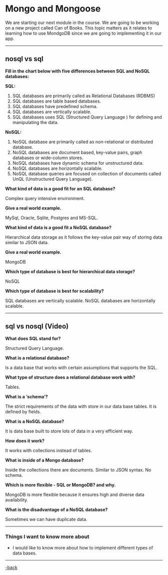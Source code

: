 # Mongo and Mongoose

We are starting our next module in the course. We are going to be working on a new project called Can of Books. This topic matters as it relates to learning how to use MondgoDB since we are going to implementing it in our app.

---

## nosql vs sql

**Fill in the chart below with five differences between SQL and NoSQL databases:**

  **SQL:**

  1. SQL databases are primarily called as Relational Databases (RDBMS)
  2. SQL databases are table based databases.
  3. SQL databases have predefined schema.
  4. SQL databases are vertically scalable.
  5. SQL databases uses SQL (Structured Query Language ) for defining and manipulating the data.

  **NoSQL:**

  1. NoSQL database are primarily called as non-relational or distributed database.
  2. NoSQL databases are document based, key-value pairs, graph databases or wide-column stores.
  3. NoSQL databases have dynamic schema for unstructured data.
  4. NoSQL databases are horizontally scalable.
  5. NoSQL database queries are focused on collection of documents called UnQL (Unstructured Query Language).

**What kind of data is a good fit for an SQL database?**

Complex query intensive environment.

**Give a real world example.**

MySql, Oracle, Sqlite, Postgres and MS-SQL.

**What kind of data is a good fit a NoSQL database?**

Hierarchical data storage as it follows the key-value pair way of storing data similar to JSON data.

**Give a real world example.**

MongoDB

**Which type of database is best for hierarchical data storage?**

NoSQL

**Which type of database is best for scalability?**

SQL databases are vertically scalable. NoSQL databases are horizontally scalable.

---

## sql vs nosql (Video)

**What does SQL stand for?**

Structured Query Language.

**What is a relational database?**

Is a data base that works with certain assumptions that supports the SQL.

**What type of structure does a relational database work with?**

Tables.

**What is a ‘schema’?**

The strict requirements of the data with store in our data base tables. It is defined by fields.

**What is a NoSQL database?**

It is data base built to store lots of data in a very efficient way.

**How does it work?**

It works with collections instead of tables.

**What is inside of a Mongo database?**

Inside the collections there are documents. Similar to JSON syntax. No schema.

**Which is more flexible - SQL or MongoDB? and why.**

MongoDB is more flexible because it ensures high and diverse data availability.

**What is the disadvantage of a NoSQL database?**

Sometimes we can have duplicate data.

---

### Things I want to know more about

* I would like to know more about how to implement different types of data bases.

---

[-back](https://alexriverau.github.io/reading-notes/code301)

